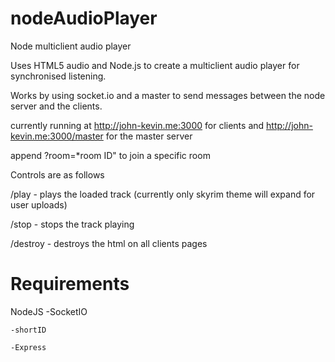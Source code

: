 # nodeAudioPlayer
Node multiclient audio player

Uses HTML5 audio and Node.js to create a multiclient audio player for synchronised listening.

Works by using socket.io and a master to send messages between the node server and the clients.

currently running at http://john-kevin.me:3000 for clients and http://john-kevin.me:3000/master for the master server

append ?room=*room ID" to join a specific room

Controls are as follows

/play - plays the loaded track (currently only skyrim theme will expand for user uploads)

/stop - stops the track playing

/destroy - destroys the html on all clients pages

# Requirements
NodeJS
	-SocketIO

	-shortID
	
	-Express
